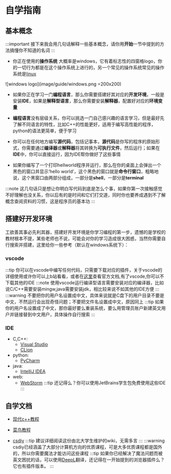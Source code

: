 # 自学指南

## 基本概念
:::important
接下来我会用几句话解释一些基本概念，请你用**开始**一节中提到的方法搞懂你不知道的名词
:::

* 你正在使用的**操作系统** 大概率是windows，它有着标志性的四窗格logo，你的一切行为都是在这个操作系统上进行的，另一个常见的操作系统常见的操作系统是[linux](/linux.md)

![windows logo](image/guide/windows.png =200x200)


* 如果你正在学习一门**编程语言**，那么你需要搭建好其对应的**开发环境**，一般是安装**IDE**，如果是**解释型语言**，那么你需要安装**解释器**，配置好对应的**环境变量**

* **编程语言**没有层级关系，你可以挑选一门自己感兴趣的语言学习，但是最好先了解不同语言的特性，比如C++的性能更好，适用于编写高性能的程序，python的语法更简单，便于学习

* 你可以在任何地方编写**源代码**，包括记事本，**源代码**是你写的程序的原始形式，你需要通过**编译器**或**解释器**将其转换为**可执行文件**，然后运行；如果在**IDE**中，你可以直接运行，因为IDE帮你做好了这些事情

* 如果你编写了一个打印hellworld程序并运行，那么在你的桌面上会弹出一个黑色的窗口并显示‘hello world’，这个黑色的窗口就是**命令行窗口**，粗略地说，这个黑窗口由两部分组成，一部分是**shell**，一部分是**terminal**

:::note
这几句话只是想让你明白写代码到底是怎么个事，如果你第一次接触感觉不好理解也没关系，你以后有的是时间和它们打交道，同时你也要养成遇到不了解概念查阅资料的习惯，这是程序员的基本功
:::

## 搭建好开发环境

工欲善其事必先利其器，搭建好开发环境是你学习编程的第一步，遗憾的是学校的教材根本不提，某些老师也不说，可能会对你的学习造成很大困惑，当然你需要自行搜索并搭建，这里给你一些参考（默认在windows系统下）：
### vscode 
:::tip
你可以在vscode中编写任何代码，只需要下载对应的插件，关于vscode的详细使用或许你可以上b站看看，或者在[这里](https://code.visualstudio.com/docs)查看官方文档,有了vscode,你可以不下载其他的IDE
:::note
使用vscode运行编译型语言需要安装对应的编译器，比如说C/C++需要安装mingw,java需要安装jdk，相比较来说不如其他的IDE方便
:::
:::warning
不要把你的用户名设置成中文，具体来说就是C盘下的用户目录不要是中文，不然运行会出现奇怪问题；不要把文件名设置成中文，原因同上
:::tip
如果你的用户名设置成了中文，那你最好要么重装系统，要么用管理员账户新建英文用户并链接替到中文用户，具体操作自行搜索
:::
### IDE
* C,C++:
    * [Visual Studio](https://visualstudio.microsoft.com/zh-hans/)
    * [CLion](https://www.jetbrains.com/clion/)
* python:
    * [PyCharm](https://www.jetbrains.com/pycharm/)
* java:
    * [IntelliJ IDEA](https://www.jetbrains.com/idea/)
* web:
    * [WebStorm](https://www.jetbrains.com/webstorm/)
:::tip
还记得么？你可以使用JetBrains学生包免费使用这些IDE
:::

## 自学文档
* [现代c++教程](https://learn-cpp.guyutongxue.site/)

* [菜鸟教程](https://www.runoob.com/)

* [csdiy](https://csdiy.wiki/)
:::tip
建议详细阅读这份由北大学生维护的wiki，无需多言
:::
:::warning
csdiy已经涵盖了大部分计算机方向的优质课程，可是大多优质课程都是国外的，所以你需要魔法才能访问这些课程
:::tip
如果你已经解决了魔法问题而被英文困扰的话，可以使用[DeepL](https://www.deepl.com/translator)翻译，还记得在一开始提到的浏览器插件么？它也有插件版本。
:::



